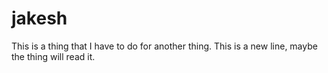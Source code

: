 # jakesh
This is a thing that I have to do for another thing.
This is a new line, maybe the thing will read it.
